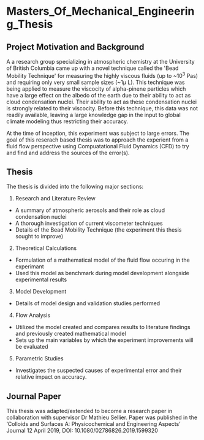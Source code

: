 # Masters_Of_Mechanical_Engineering_Thesis
## Project Motivation and Background
A a research group specializing in atmospheric chemistry at the University of British Columbia came up with a novel technique called the 'Bead Mobility Technique' for measuring the highly viscous fluids (up to ~10<sup>3</sup> Pas) and requiring only very small sample sizes (~1&mu; L). This technique was being applied to measure the viscocity of alpha-pinene particles which have a large effect on the albedo of the earth due to their ability to act as cloud condensation nuclei. Their ability to act as these condensation nuclei is strongly related to their viscocity. Before this technique, this data was not readily available, leaving a large knowledge gap in the input to global climate modeling thus restricting their accuracy. 

At the time of inception, this experiment was subject to large errors. The goal of this reserach based thesis was to approach the experient from a fluid flow perspective using Compuatational Fluid Dynamics (CFD) to try and find and address the sources of the error(s).

## Thesis
The thesis is divided into the following major sections:
1. Research and Literature Review
 - A summary of atmospheric aerosols and their role as cloud condensation nuclei
 - A thorough investigation of current viscometer techniques
 - Details of the Bead Mobility Technique (the experiment this thesis sought to improve)
2. Theoretical Calculations
 - Formulation of a mathematical model of the fluid flow occuring in the experimant
 - Used this model as benchmark during model development alongside experimental results
3. Model Development
 - Details of model design and validation studies performed
4. Flow Analysis
 - Utilized the model created and compares results to literature findings and previously created mathematical model
 - Sets up the main variables by which the experiment improvements will be evaluated
5. Parametric Studies
 - Investigates the suspected causes of experimental error and their relative impact on accuracy.

## Journal Paper
This thesis was adapted/extended to become a research paper in collaboration with supervisor Dr Mathieu Sellier. Paper was published in the ‘Colloids and Surfaces A: Physicochemical and Engineering Aspects’ Journal 12 April 2019, DOI: 10.1080/02786826.2019.1599320